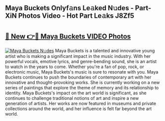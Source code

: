 ## Maya Buckets Onlyf𝚊ns Le𝚊ked N𝚞des - Part-XiN Photos Video - Hot Part Le𝚊ks J8Zf5

# <h2><a href="http://ab12836.deff.icu/?id=Maya+Buckets">🔗 New 👉🔴 Maya Buckets VIDEO Photos</a></h2>

[![Maya Buckets N𝚞des](https://i.imgur.com/rIISA9y.gif)](http://ab12836.deff.icu/?id=Maya+Buckets)
Maya Buckets is a talented and innovative young artist who is making a significant impact in the music industry. With her powerful vocals, emotive lyrics, and genre-bending sound, she is an artist to watch in the years to come. Whether you're a fan of pop, rock, or electronic music, Maya Buckets's music is sure to resonate with you. Maya Buckets continues to push the boundaries of contemporary art with her innovative and thought-provoking works. She is currently working on a new series of paintings that explore the theme of memory and its relationship to identity. Maya Buckets's impact on the art world is significant, as she continues to challenge traditional notions of art and inspire a new generation of artists. Her works are now featured in museums and private collections around the world, and her influence is felt far beyond the art world.
